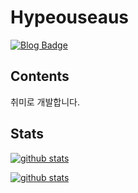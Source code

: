 # Hypeouseaus
[![Blog Badge](http://img.shields.io/badge/-Blog-black?style=flat-square&logo=github&link=https://amicus-veritatis.github.io/)](https://amicus-veritatis.github.io/)

## Contents
취미로 개발합니다.

## Stats
[![github stats](https://github-readme-stats.vercel.app/api?username=Hypeouseaus&count_private=true&show_icons=true&hide_border=true&bg_color=00000000)](https://github.com/Hypeouseaus)

[![github stats](https://github-readme-stats.vercel.app/api/top-langs?username=Hypeouseaus&count_private=true&show_icons=true&hide_border=true&bg_color=00000000)](https://github.com/Hypeouseaus)


<!--
**Hypeouseaus/Hypeouseaus** is a ✨ _special_ ✨ repository because its `README.md` (this file) appears on your GitHub profile.

Here are some ideas to get you started:

- 🔭 I’m currently working on ...
- 🌱 I’m currently learning ...
- 👯 I’m looking to collaborate on ...
- 🤔 I’m looking for help with ...
- 💬 Ask me about ...
- 📫 How to reach me: ...
- 😄 Pronouns: ...
- ⚡ Fun fact: ...
-->

